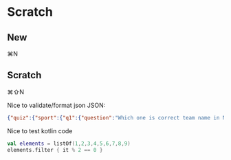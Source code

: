 # Scratch

## New
⌘N
## Scratch
⌘⇧N

Nice to validate/format json
JSON:
```json
{"quiz":{"sport":{"q1":{"question":"Which one is correct team name in NBA?","options":["New York Bulls","Los Angeles Kings","Golden State Warriors","Huston Rocket"],"answer":"Huston Rocket"}},"maths":{"q1":{"question":"5 + 7 = ?","options":["10","11","12","13"],"answer":"12"},"q2":{"question":"12 - 8 = ?","options":["1","2","3","4"],"answer":"4"}}}}
```

Nice to test kotlin code
```kotlin
val elements = listOf(1,2,3,4,5,6,7,8,9)
elements.filter { it % 2 == 0 }
```
